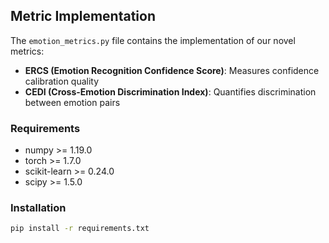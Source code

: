 ## Metric Implementation

The `emotion_metrics.py` file contains the implementation of our novel metrics:

- **ERCS (Emotion Recognition Confidence Score)**: Measures confidence calibration quality
- **CEDI (Cross-Emotion Discrimination Index)**: Quantifies discrimination between emotion pairs

### Requirements
- numpy >= 1.19.0
- torch >= 1.7.0
- scikit-learn >= 0.24.0
- scipy >= 1.5.0

### Installation
```bash
pip install -r requirements.txt
